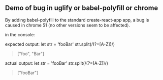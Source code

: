 ## Demo of bug in uglify or babel-polyfill or chrome

By adding babel-polyfill to the standard create-react-app app, a bug is caused in chrome 51 (no other versions seem to be affected).

in the console:

expected output:
let str = 'fooBar'
str.split(/(?=[A-Z])/)

> ["foo", "Bar"]

actual output:
let str = 'fooBar'
str.split(/(?=[A-Z])/)

> ["fooBar"]
